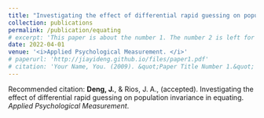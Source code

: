 ```yaml
---
title: "Investigating the effect of differential rapid guessing on population invariance in equating"
collection: publications
permalink: /publication/equating
# excerpt: 'This paper is about the number 1. The number 2 is left for future work.'
date: 2022-04-01
venue: '<i>Applied Psychological Measurement. </i>'
# paperurl: 'http://jiayideng.github.io/files/paper1.pdf'
# citation: 'Your Name, You. (2009). &quot;Paper Title Number 1.&quot; <i>Applied Psychological Measurement.</i>.'
---
```



Recommended citation: **Deng, J.**, & Rios, J. A., (accepted). Investigating the effect of differential rapid guessing on population invariance in equating. <i>Applied Psychological Measurement</i>. 
